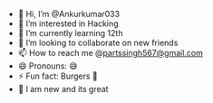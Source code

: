 - 👋 Hi, I’m @Ankurkumar033
- 👀 I’m interested in Hacking 
- 🌱 I’m currently learning 12th
- 💞️ I’m looking to collaborate on new friends 
- 📫 How to reach me @partssingh567@gmail.com
- 😄 Pronouns: 😅 
- ⚡ Fun fact: Burgers 🍔 
- 👋 I am new and its great 
<!---
Ankurkumar033/Ankurkumar033 is a ✨ special ✨ repository because its `README.md` (this file) appears on your GitHub profile.
You can click the Preview link to take a look at your changes.
--->
